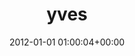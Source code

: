 ---
title:		"yves"
mediatype:		"upload"
description:		"TBC"
date:		"2012-01-01 01:00:04+00:00"
album:		"people"
filename:		"yves.md"
series:		""
cl_public_id:		"people/yves"
cl_version:		1497005608
format:		"tiff"
bytes:		6744820
width:		2174
height:		1440
exposure_mode:		"Auto"
program:		"Not Defined"
aperture:		"4.0"
focal_length:		"11.0 mm"
iso:		"800"
shutter_speed:		"1/60"
metering:		"Multi-segment"
flash:		"On, Return detected"
white_balance:		"Custom"
colour_temp:		"5900"
has_crop:		"false"
orientation:		"Horizontal (normal)"
camera_model:		"NIKON D7000"
lens_info:		"11-16mm f/2.8"
artist:		"Matt Finucane"
x_resolution:		"300"
y_resolution:		"300"
---